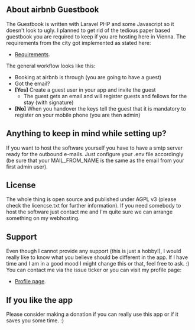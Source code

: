## About airbnb Guestbook

The Guestbook is written with Laravel PHP and some Javascript so it doesn't look to ugly. I planned to get rid of the tedious paper based guestbook you are required to keep if you are hosting here in Vienna. The requirements from the city got implemented as stated here:

- [Requirements](https://www.wien.gv.at/amtshelfer/wirtschaft/gewerbe/meldepflicht/tourismus/gaeste/gaesteverzeichnis.html).

The general workflow looks like this:
- Booking at airbnb is through (you are going to have a guest)
- Got the email?
- **\[Yes]** Create a guest user in your app and invite the guest
    - The guest gets an email and will register guests and fellows for the stay (with signature)
- **\[No]** When you handover the keys tell the guest that it is mandatory to register on your mobile phone (you are then admin)

## Anything to keep in mind while setting up?

If you want to host the software yourself you have to have a smtp server ready for the outbound e-mails. Just configure your .env file accordingly (be sure that your MAIL_FROM_NAME is the same as the email from your first admin user).


## License

The whole thing is open source and published under AGPL v3 (please check the licencse.txt for further information). If you need somebody to host the software just contact me and I'm quite sure we can arrange something on my webhosting. 

## Support

Even though I cannot provide any support (this is just a hobby!), I would really like to know what you believe should be different in the app. If I have time and I am in a good mood I might change this or that, feel free to ask. :) 
You can contact me via the issue ticker or you can visit my profile page:

- [Profile page](https://www.marcohaefner.de).

## If you like the app

Please consider making a donation if you can really use this app or if it saves you some time. :) 

